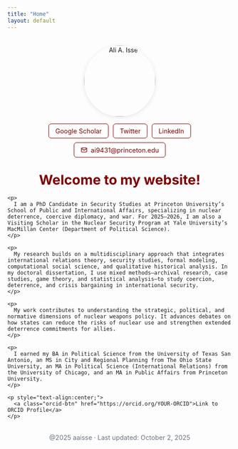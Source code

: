```yaml
---
title: "Home"
layout: default
---
```


<style>
  :root{
    --header-h: 64px;
    --brand: #800000; /* Maroon (UChicago) */
    --brand-dark: #5c0000;
  }

  /* hide Minima's default footer */
  .site-footer{ display:none !important; }

  /* sticky, centered header with cap icon */
  .site-header{
    position: fixed !important;
    top: 0; left: 0; right: 0;
    height: var(--header-h);
    z-index: 9999;
    background: #ffffffcc !important;
    backdrop-filter: blur(8px);
    border-bottom: 1px solid #e6e8eb;
  }
  .site-header .wrapper{
    min-height: var(--header-h);
    display: flex;
    justify-content: center;
    align-items: center;
    gap: .6rem;
  }
  .site-header .site-title{
    font-weight: 700;
    font-size: 1.1rem;
    display:flex; align-items:center; gap:.4rem;
    color: var(--brand) !important;
  }
  .site-header .site-title::before{
    content:"🎓";
    font-size: 1.2rem;
  }
  .site-header .site-nav .page-link {
    color: var(--brand) !important;
    text-decoration: none;
  }
  .site-header .site-nav .page-link:hover,
  .site-header .site-nav .page-link:focus {
    color: var(--brand-dark) !important;
  }

  .page-content{ padding-top: calc(var(--header-h) + 24px) !important; }
  html{ scroll-behavior:smooth; scroll-padding-top:calc(var(--header-h) + 8px); }

  /* hero */
  .hero{ text-align:center; max-width: 760px; margin: 0 auto; }
  .hero img{
    width:160px; height:160px;
    border-radius:50%;
    box-shadow:0 2px 10px rgba(0,0,0,.1);
    object-fit:cover;
    margin-top: 18px;
  }

  /* horizontal button row */
  .link-row{
    display:flex; flex-wrap:wrap;
    justify-content:center;
    gap:.6rem;
    margin:1rem 0 2rem;
  }
  .btn{
    border:1px solid var(--brand);
    padding:.45rem .9rem;
    border-radius:6px;
    font-size:.9rem;
    text-decoration:none;
    color:var(--brand);
    background:#fff;
    display:inline-flex; align-items:center; gap:.45rem;
  }
  .btn:hover{
    background: var(--brand);
    color: #fff !important;
  }
  .btn svg{ width:16px; height:16px; }

  /* welcome text */
  .welcome{ text-align:left; margin: 0 auto; max-width: 760px; }
  .welcome h1{
    text-align:center;
    font-size:1.9rem;
    margin:1rem 0;
    color: var(--brand);
  }
  .welcome p{
    line-height:1.7; margin:.9rem 0; color:#333;
    text-align: justify; text-justify: inter-word; hyphens:auto;
  }

  /* ORCID button */
  .orcid-btn{
    display:inline-block;
    background: var(--brand);
    color:#fff !important;
    padding:.6rem 1.2rem;
    border-radius:6px;
    text-decoration:none;
    font-weight:600;
    margin-top:1.5rem;
  }
  .orcid-btn:hover{ background: var(--brand-dark); }

  /* custom footer */
  .custom-footer{
    max-width:760px;
    margin:32px auto 40px;
    text-align:center;
    color:#6b7280;
    font-size:.9rem;
  }
</style>

<div class="hero">
  <img src="{{ '/assets/headshot.jpg' | relative_url }}" alt="Ali A. Isse">

  <div class="link-row">
    <a class="btn" href="https://scholar.google.com/citations?user=YOURID">Google Scholar</a>
    <a class="btn" href="https://twitter.com/IsseMehdi">Twitter</a>
    <a class="btn" href="https://www.linkedin.com/in/mehdi-i-28a95683/">LinkedIn</a>
    <a class="btn" href="mailto:ai9431@princeton.edu">
      <svg viewBox="0 0 24 24" fill="none" stroke="currentColor" stroke-width="2" aria-hidden="true">
        <rect x="3" y="5" width="18" height="14" rx="2"></rect>
        <path d="M3 7l9 6 9-6"></path>
      </svg>
      <span>ai9431@princeton.edu</span>
    </a>
  </div>

  <div class="welcome">
    <h1>Welcome to my website!</h1>

    <p>
      I am a PhD Candidate in Security Studies at Princeton University’s School of Public and International Affairs, specializing in nuclear deterrence, coercive diplomacy, and war. For 2025–2026, I am also a Visiting Scholar in the Nuclear Security Program at Yale University’s MacMillan Center (Department of Political Science).
    </p>

    <p>
      My research builds on a multidisciplinary approach that integrates international relations theory, security studies, formal modeling, computational social science, and qualitative historical analysis. In my doctoral dissertation, I use mixed methods—archival research, case studies, game theory, and statistical analysis—to study coercion, deterrence, and crisis bargaining in international security.
    </p>

    <p>
      My work contributes to understanding the strategic, political, and normative dimensions of nuclear weapons policy. It advances debates on how states can reduce the risks of nuclear use and strengthen extended deterrence commitments for allies.
    </p>

    <p>
      I earned my BA in Political Science from the University of Texas San Antonio, an MS in City and Regional Planning from The Ohio State University, an MA in Political Science (International Relations) from the University of Chicago, and an MA in Public Affairs from Princeton University.
    </p>

    <p style="text-align:center;">
      <a class="orcid-btn" href="https://orcid.org/YOUR-ORCID">Link to ORCID Profile</a>
    </p>
  </div>
</div>

<!-- custom minimal footer -->
<div class="custom-footer">
  @2025 aaisse · Last updated: October 2, 2025
</div>
